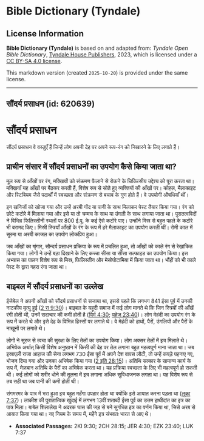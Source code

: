 # Bible Dictionary (Tyndale)

## License Information

**Bible Dictionary (Tyndale)** is based on and adapted from: _Tyndale Open Bible Dictionary_, [Tyndale House Publishers](https://tyndaleopenresources.com/), 2023, which is licensed under a [CC BY-SA 4.0 license](https://creativecommons.org/licenses/by-sa/4.0/legalcode.en).

This markdown version (created `2025-10-20`) is provided under the same license.



--------------------------------

## सौंदर्य प्रसाधन (id: 620639)

सौंदर्य प्रसाधन
===============

सौंदर्य प्रसाधन वे वस्तुएँ हैं जिन्हें लोग अपनी देह पर अपने रूप\-रंग को निखारने के लिए लगाते हैं।

प्राचीन संसार में सौंदर्य प्रसाधनों का उपयोग कैसे किया जाता था?
---------------------------------------------------------------

मूल रूप से आँखों पर रंग, मक्खियों को संक्रमण फैलाने से रोकने के चिकित्सीय उद्देश्य को पूरा करता था। मक्खियाँ यह आँखों पर बैठकर करती हैं, विशेष रूप से सोते हुए व्यक्तियों की आँखों पर। कोहल, मैलाकाइट और स्टिबियम जैसे पदार्थों में स्वच्छता और संक्रमण से बचाव के गुण होते हैं। वे उपयोगी औषधियाँ थीं।

इन खनिजों को खोजा गया और उन्हें अरबी गोंद या पानी के साथ मिलाकर पेस्ट तैयार किया गया। रंग को छोटे कटोरे में मिलाया गया और इसे या तो चम्मच के साथ या उंगली के साथ लगाया जाता था। पुरातत्वविदों ने विभिन्न फिलिस्तीनी स्थलों पर 800 ई.पू. के कई ऐसे कटोरे पाए। उन्होंने मिस्र से बहुत पहले के कटोरे भी बरामद किए। मिस्री स्त्रियाँ आँखों के रंग के रूप में हरे मैलाकाइट का उपयोग करती थीं। रोमी काल में सुरमा या अरबी काजल का उपयोग लोकप्रिय हुआ।

जब आँखों का श्रृंगार, सौन्दर्य प्रसाधन प्रक्रिया के रूप में प्रचलित हुआ, तो आँखों को काले रंग से रेखांकित किया गया। लोगों ने उन्हें बड़ा दिखाने के लिए कच्चा सीसा या सीसा सल्फाइड का उपयोग किया। इस अभ्यास का पालन विशेष रूप से मिस्र, फिलिस्तीन और मेसोपोटामिया में किया जाता था। भौंहों को भी काले पेस्ट के द्वारा गहरा रंगा जाता था।

बाइबल में सौंदर्य प्रसाधनों का उल्लेख
-------------------------------------

ईजेबेल ने अपनी आँखों को सौंदर्य प्रसाधनों से सजाया था, इससे पहले कि लगभग 841 ईसा पूर्व में उनकी नाटकीय मृत्यु हुई ([2 रा 9:30](https://ref.ly/2Kgs9:30))। बाइबल के यहूदी समाज में कई लोग मानते थे कि जिन स्त्रियों की आँखें रंगी होती थी, उनमें सदाचार की कमी होती है ([यिर्म 4:30](https://ref.ly/Jer4:30); [यहेज 23:40](https://ref.ly/Ezek23:40))। लोग मेहंदी का उपयोग रंग के रूप में करते थे और इसे देह के विभिन्न हिस्सों पर लगाते थे। वे मेहंदी को हाथों, पैरों, उंगलियों और पैरों के नाखूनों पर लगाते थे।

लोगों ने सूरज से त्वचा की सुरक्षा के लिए तेलों का उपयोग किया। लोग अक्सर तेलों में इत्र मिलाते थे। अभिषेक अर्थात् किसी विशेष अनुष्ठान में किसी की देह पर तेल लगाना बहुत महत्वपूर्ण माना जाता था। जब इस्राएली राजा आहाज की सेना लगभग 730 ईसा पूर्व में अपने देश वापस लौटी, तो उन्हें कपड़े पहनाए गए, भोजन दिया गया और उनका अभिषेक किया गया ([2 इति 28:15](https://ref.ly/2Chr28:15))। अतिथि सत्कार के सामान्य कार्य के रूप में, मेज़बान अतिथि के पैरों का अभिषेक करता था। यह प्रक्रिया स्वच्छता के लिए भी महत्वपूर्ण हो सकती थी। कई लोगों को शरीर धोने की तुलना में इत्र लगाना अधिक सुविधाजनक लगता था। यह विशेष रूप से तब सही था जब पानी की कमी होती थी।

संगमरमर के पात्र में भरा हुआ इत्र बहुत महँगा उपहार होता था क्योंकि इसे आयात करना पड़ता था ([लूका 7:37](https://ref.ly/Luke7:37))। लाकीश की पुरातात्विक खुदाई में लगभग 13वीं शताब्दी ईसा पूर्व का उत्तम हाथीदांत का इत्र का पात्र मिला। बाबेल शिलालेख ने अदरक घास की जड़ से बने सुगंधित इत्र का वर्णन किया था, जिसे अरब से आयात किया गया था। नए नियम के समय में, महेंगे इत्र संभवतः भारत से आए थे।

* **Associated Passages:** 2KI 9:30; 2CH 28:15; JER 4:30; EZK 23:40; LUK 7:37

